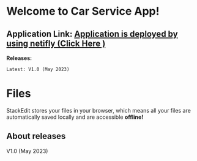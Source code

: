 # Welcome to Car Service App!
## Application Link: [Application is deployed by using netifly (Click Here )](http://dev.nodeca.com)

__Releases:__
```
Latest: V1.0 (May 2023)
```


# Files

StackEdit stores your files in your browser, which means all your files are automatically saved locally and are accessible **offline!**

## About releases
V1.0 (May 2023)
